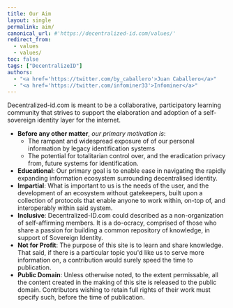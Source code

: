 ```yaml
---
title: Our Aim
layout: single
permalink: aim/
canonical_url: #'https://decentralized-id.com/values/'
redirect_from: 
  - values
  - values/
toc: false
tags: ["DecentralizeID"]
authors:
  - "<a href='https://twitter.com/by_caballero'>Juan Caballero</a>"
  - "<a href='https://twitter.com/infominer33'>Infominer</a>"
---
```


Decentralized-id.com is meant to be a collaborative, participatory learning community that strives to support the elaboration and adoption of a self-sovereign identity layer for the internet. 

- **Before any other matter**, *our primary motivation is*: 
  - The rampant and widespread exposure of of our personal information by legacy identification systems
  - The potential for totalitarian control over, and the eradication privacy from, future systems for identification.
- **Educational**: Our primary goal is to enable ease in navigating the rapidly expanding information ecosystem surrounding decentralised identity. 
- **Impartial**: What is important to us is the needs of the user, and the development of an ecosystem without gatekeepers, built upon a collection of protocols that enable anyone to work within, on-top of, and interoperably within said system.
- **Inclusive**:  Decentralized-ID.com could described as a non-organization of self-affirming members. It is a do-ocracy, comprised of those who share a passion for building a common repository of knowledge, in support of Sovereign Identity. 
- **Not for Profit**:  The purpose of this site is to learn and share knowledge. That said, if there is a particular topic you'd like us to serve more information on, a contribution would surely speed the time to publication.
- **Public Domain**: Unless otherwise noted, to the extent permissable, all the content created in the making of this site is released to the public domain. Contributors wishing to retain full rights of their work must specify such, before the time of publication.